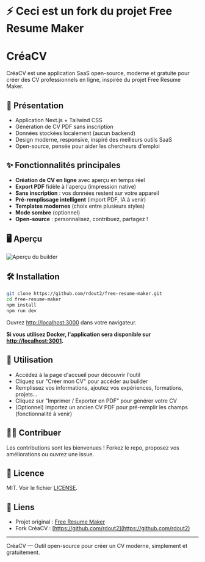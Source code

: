 # **⚡️ Ceci est un fork du projet Free Resume Maker**

# CréaCV

CréaCV est une application SaaS open-source, moderne et gratuite pour créer des CV professionnels en ligne, inspirée du projet Free Resume Maker.

## 🚀 Présentation

- Application Next.js + Tailwind CSS
- Génération de CV PDF sans inscription
- Données stockées localement (aucun backend)
- Design moderne, responsive, inspiré des meilleurs outils SaaS
- Open-source, pensée pour aider les chercheurs d'emploi

## ✨ Fonctionnalités principales

- **Création de CV en ligne** avec aperçu en temps réel
- **Export PDF** fidèle à l'aperçu (impression native)
- **Sans inscription** : vos données restent sur votre appareil
- **Pré-remplissage intelligent** (import PDF, IA à venir)
- **Templates modernes** (choix entre plusieurs styles)
- **Mode sombre** (optionnel)
- **Open-source** : personnalisez, contribuez, partagez !

## 🖥️ Aperçu

![Aperçu du builder](./public/assets/resume.jpg)

## 🛠️ Installation

```bash
git clone https://github.com/rdout2/free-resume-maker.git
cd free-resume-maker
npm install
npm run dev
```

Ouvrez [http://localhost:3000](http://localhost:3000) dans votre navigateur.

**Si vous utilisez Docker, l'application sera disponible sur [http://localhost:3001](http://localhost:3001).**

## 📄 Utilisation

- Accédez à la page d'accueil pour découvrir l'outil
- Cliquez sur "Créer mon CV" pour accéder au builder
- Remplissez vos informations, ajoutez vos expériences, formations, projets…
- Cliquez sur "Imprimer / Exporter en PDF" pour générer votre CV
- (Optionnel) Importez un ancien CV PDF pour pré-remplir les champs (fonctionnalité à venir)

## 🧑‍💻 Contribuer

Les contributions sont les bienvenues ! Forkez le repo, proposez vos améliorations ou ouvrez une issue.

## 📜 Licence

MIT. Voir le fichier [LICENSE](LICENSE).

## 🔗 Liens

- Projet original : [Free Resume Maker](https://github.com/HOTHEAD01TH/free-resume-maker)
- Fork CréaCV : [https://github.com/rdout2](https://github.com/rdout2)

---

CréaCV — Outil open-source pour créer un CV moderne, simplement et gratuitement.
